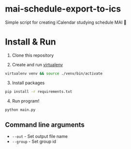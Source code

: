 # mai-schedule-export-to-ics

Simple script for creating iCalendar studying schedule MAI :calendar:

# Install & Run

1. Clone this repository

2. Create and run [virtualenv](https://virtualenv.pypa.io/en/latest/)
```bash
virtualenv venv && source ./venv/bin/activate
```

3. Install packages
```bash
pip install -r requirements.txt
```

4. Run program!
```bash
python main.py
```

## Command line arguments
- `--out` - Set output file name
- `--group` - Set group id